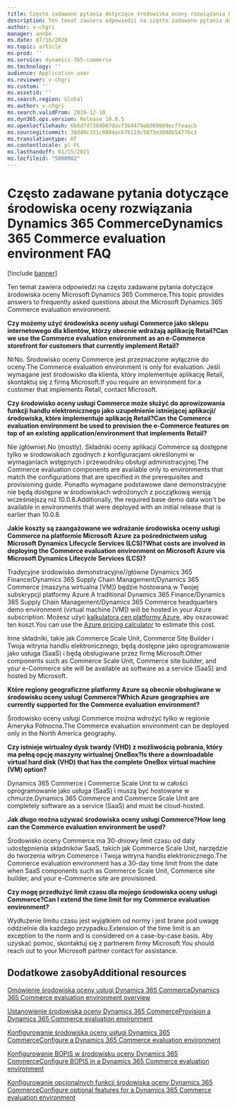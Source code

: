 ```yaml
---
title: Często zadawane pytania dotyczące środowiska oceny rozwiązania Dynamics 365 Commerce
description: Ten temat zawiera odpowiedzi na często zadawane pytania dotyczące środowiska oceny Microsoft Dynamics 365 Commerce.
author: v-chgri
manager: annbe
ms.date: 07/16/2020
ms.topic: article
ms.prod: ''
ms.service: dynamics-365-commerce
ms.technology: ''
audience: Application user
ms.reviewer: v-chgri
ms.custom: ''
ms.assetid: ''
ms.search.region: Global
ms.author: v-chgri
ms.search.validFrom: 2019-12-10
ms.dyn365.ops.version: Release 10.0.5
ms.openlocfilehash: 6b8d7d7364087dacf3b4479ab008609ecffeaacb
ms.sourcegitcommit: 38d40c331c8894acb7b119c5073e3088b54776c1
ms.translationtype: HT
ms.contentlocale: pl-PL
ms.lasthandoff: 01/15/2021
ms.locfileid: "5000982"
---
```

# <a name="dynamics-365-commerce-evaluation-environment-faq"></a><span data-ttu-id="6e6d9-103">Często zadawane pytania dotyczące środowiska oceny rozwiązania Dynamics 365 Commerce</span><span class="sxs-lookup"><span data-stu-id="6e6d9-103">Dynamics 365 Commerce evaluation environment FAQ</span></span>

[!include [banner](includes/banner.md)]

<span data-ttu-id="6e6d9-104">Ten temat zawiera odpowiedzi na często zadawane pytania dotyczące środowiska oceny Microsoft Dynamics 365 Commerce.</span><span class="sxs-lookup"><span data-stu-id="6e6d9-104">This topic provides answers to frequently asked questions about the Microsoft Dynamics 365 Commerce evaluation environment.</span></span>

<span data-ttu-id="6e6d9-105">**Czy możemy użyć środowiska oceny usługi Commerce jako sklepu internetowego dla klientów, którzy obecnie wdrażają aplikację Retail?**</span><span class="sxs-lookup"><span data-stu-id="6e6d9-105">**Can we use the Commerce evaluation environment as an e-Commerce storefront for customers that currently implement Retail?**</span></span>

<span data-ttu-id="6e6d9-106">Nr</span><span class="sxs-lookup"><span data-stu-id="6e6d9-106">No.</span></span> <span data-ttu-id="6e6d9-107">Środowisko oceny Commerce jest przeznaczone wyłącznie do oceny.</span><span class="sxs-lookup"><span data-stu-id="6e6d9-107">The Commerce evaluation environment is only for evaluation.</span></span> <span data-ttu-id="6e6d9-108">Jeśli wymagane jest środowisko dla klienta, który implementuje aplikację Retail, skontaktuj się z firmą Microsoft.</span><span class="sxs-lookup"><span data-stu-id="6e6d9-108">If you require an environment for a customer that implements Retail, contact Microsoft.</span></span>

<span data-ttu-id="6e6d9-109">**Czy środowisko oceny usługi Commerce może służyć do aprowizowania funkcji handlu elektronicznego jako uzupełnienie istniejącej aplikacji/środowiska, które implementuje aplikację Retail?**</span><span class="sxs-lookup"><span data-stu-id="6e6d9-109">**Can the Commerce evaluation environment be used to provision the e-Commerce features on top of an existing application/environment that implements Retail?**</span></span>

<span data-ttu-id="6e6d9-110">Nie (głównie).</span><span class="sxs-lookup"><span data-stu-id="6e6d9-110">No (mostly).</span></span> <span data-ttu-id="6e6d9-111">Składniki oceny aplikacji Commerce są dostępne tylko w środowiskach zgodnych z konfiguracjami określonymi w wymaganiach wstępnych i przewodniku obsługi administracyjnej.</span><span class="sxs-lookup"><span data-stu-id="6e6d9-111">The Commerce evaluation components are available only to environments that match the configurations that are specified in the prerequisites and provisioning guide.</span></span> <span data-ttu-id="6e6d9-112">Ponadto wymagane podstawowe dane demonstracyjne nie będą dostępne w środowiskach wdrożonych z początkową wersją wcześniejszą niż 10.0.8.</span><span class="sxs-lookup"><span data-stu-id="6e6d9-112">Additionally, the required base demo data won't be available in environments that were deployed with an initial release that is earlier than 10.0.8.</span></span> 

<span data-ttu-id="6e6d9-113">**Jakie koszty są zaangażowane we wdrażanie środowiska oceny usługi Commerce na platformie Microsoft Azure za pośrednictwem usług Microsoft Dynamics Lifecycle Services (LCS)?**</span><span class="sxs-lookup"><span data-stu-id="6e6d9-113">**What costs are involved in deploying the Commerce evaluation environment on Microsoft Azure via Microsoft Dynamics Lifecycle Services (LCS)?**</span></span>

<span data-ttu-id="6e6d9-114">Tradycyjne środowisko demonstracyjne//główne Dynamics 365 Finance/Dynamics 365 Supply Chain Management/Dynamics 365 Commerce (maszyna wirtualna \[VM\]) będzie hostowana w Twojej subskrypcji platformy Azure.</span><span class="sxs-lookup"><span data-stu-id="6e6d9-114">A traditional Dynamics 365 Finance/Dynamics 365 Supply Chain Management/Dynamics 365 Commerce headquarters demo environment (virtual machine \[VM\]) will be hosted in your Azure subscription.</span></span> <span data-ttu-id="6e6d9-115">Możesz użyć [kalkulatora cen platformy Azure](https://azure.microsoft.com/pricing/calculator/), aby oszacować ten koszt.</span><span class="sxs-lookup"><span data-stu-id="6e6d9-115">You can use the [Azure pricing calculator](https://azure.microsoft.com/pricing/calculator/) to estimate this cost.</span></span>

<span data-ttu-id="6e6d9-116">Inne składniki, takie jak Commerce Scale Unit, Commerce Site Builder i Twoja witryna handlu elektronicznego, będą dostępne jako oprogramowanie jako usługa (SaaS) i będą obsługiwane przez firmę Microsoft.</span><span class="sxs-lookup"><span data-stu-id="6e6d9-116">Other components such as Commerce Scale Unit, Commerce site builder, and your e-Commerce site will be available as software as a service (SaaS) and hosted by Microsoft.</span></span>

<span data-ttu-id="6e6d9-117">**Które regiony geograficzne platformy Azure są obecnie obsługiwane w środowisku oceny usługi Commerce?**</span><span class="sxs-lookup"><span data-stu-id="6e6d9-117">**Which Azure geographies are currently supported for the Commerce evaluation environment?**</span></span>

<span data-ttu-id="6e6d9-118">Środowisko oceny usługi Commerce można wdrożyć tylko w regionie Ameryka Północna.</span><span class="sxs-lookup"><span data-stu-id="6e6d9-118">The Commerce evaluation environment can be deployed only in the North America geography.</span></span>

<span data-ttu-id="6e6d9-119">**Czy istnieje wirtualny dysk twardy (VHD) z możliwością pobrania, który ma pełną opcję maszyny wirtualnej OneBox?**</span><span class="sxs-lookup"><span data-stu-id="6e6d9-119">**Is there a downloadable virtual hard disk (VHD) that has the complete OneBox virtual machine (VM) option?**</span></span>

<span data-ttu-id="6e6d9-120">Dynamics 365 Commerce i Commerce Scale Unit to w całości oprogramowanie jako usługa (SaaS) i muszą być hostowane w chmurze.</span><span class="sxs-lookup"><span data-stu-id="6e6d9-120">Dynamics 365 Commerce and Commerce Scale Unit are completely software as a service (SaaS) and must be cloud-hosted.</span></span>

<span data-ttu-id="6e6d9-121">**Jak długo można używać środowiska oceny usługi Commerce?**</span><span class="sxs-lookup"><span data-stu-id="6e6d9-121">**How long can the Commerce evaluation environment be used?**</span></span>

<span data-ttu-id="6e6d9-122">Środowisko oceny Commerce ma 30-dniowy limit czasu od daty udostępnienia składników SaaS, takich jak Commerce Scale Unit, narzędzie do tworzenia witryn Commerce i Twoja witryna handlu elektronicznego.</span><span class="sxs-lookup"><span data-stu-id="6e6d9-122">The Commerce evaluation environment has a 30-day time limit from the date when SaaS components such as Commerce Scale Unit, Commerce site builder, and your e-Commerce site are provisioned.</span></span>

<span data-ttu-id="6e6d9-123">**Czy mogę przedłużyć limit czasu dla mojego środowiska oceny usługi Commerce?**</span><span class="sxs-lookup"><span data-stu-id="6e6d9-123">**Can I extend the time limit for my Commerce evaluation environment?**</span></span>

<span data-ttu-id="6e6d9-124">Wydłużenie limitu czasu jest wyjątkiem od normy i jest brane pod uwagę oddzielnie dla każdego przypadku.</span><span class="sxs-lookup"><span data-stu-id="6e6d9-124">Extension of the time limit is an exception to the norm and is considered on a case-by-case basis.</span></span> <span data-ttu-id="6e6d9-125">Aby uzyskać pomoc, skontaktuj się z partnerem firmy Microsoft.</span><span class="sxs-lookup"><span data-stu-id="6e6d9-125">You should reach out to your Microsoft partner contact for assistance.</span></span>

## <a name="additional-resources"></a><span data-ttu-id="6e6d9-126">Dodatkowe zasoby</span><span class="sxs-lookup"><span data-stu-id="6e6d9-126">Additional resources</span></span>

[<span data-ttu-id="6e6d9-127">Omówienie środowiska oceny usługi Dynamics 365 Commerce</span><span class="sxs-lookup"><span data-stu-id="6e6d9-127">Dynamics 365 Commerce evaluation environment overview</span></span>](cpe-overview.md)

[<span data-ttu-id="6e6d9-128">Ustanowienie środowiska oceny Dynamics 365 Commerce</span><span class="sxs-lookup"><span data-stu-id="6e6d9-128">Provision a Dynamics 365 Commerce evaluation environment</span></span>](provisioning-guide.md)

[<span data-ttu-id="6e6d9-129">Konfigurowanie środowiska oceny usługi Dynamics 365 Commerce</span><span class="sxs-lookup"><span data-stu-id="6e6d9-129">Configure a Dynamics 365 Commerce evaluation environment</span></span>](cpe-post-provisioning.md)

[<span data-ttu-id="6e6d9-130">Konfigurowanie BOPIS w środowisku oceny Dynamics 365 Commerce</span><span class="sxs-lookup"><span data-stu-id="6e6d9-130">Configure BOPIS in a Dynamics 365 Commerce evaluation environment</span></span>](cpe-bopis.md)

[<span data-ttu-id="6e6d9-131">Konfigurowanie opcjonalnych funkcji środowiska oceny Dynamics 365 Commerce</span><span class="sxs-lookup"><span data-stu-id="6e6d9-131">Configure optional features for a Dynamics 365 Commerce evaluation environment</span></span>](cpe-optional-features.md)
